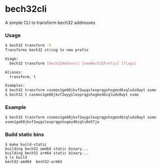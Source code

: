 # bech32cli

A simple CLI to transform bech32 addresses

### Usage

``` bash
$ bech32 transform -h
Transforms bech32 string to new prefix

Usage:
  bech32 transform [bech32Address] [newBech32Prefix] [flags]

Aliases:
  transform, t

Examples:
$ bech32 transform cosmos1ge60jkvf2wygslexprqgshxgmzd6zqludz8wyt osmo
$ bech32 t cosmos1ge60jkvf2wygslexprqgshxgmzd6zqludz8wyt osmo
```

### Example

``` bash
$ bech32 transform cosmos1ge60jkvf2wygslexprqgshxgmzd6zqludz8wyt osmo
osmo1ge60jkvf2wygslexprqgshxgmzd6zqlu9e57je
```

### Build static bins

```
$ make build-static
building bech32 amd64 static binary...
building bech32 arm64 static binary...
$ ls build
bech32-amd64  bech32-arm64
```

